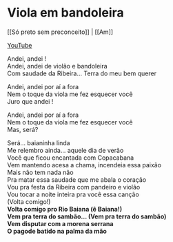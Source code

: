 # Viola em bandoleira
[[Só preto sem preconceito]] | [[Am]]  

[YouTube](https://youtu.be/2ihoh6Bef8I)

Andei, andei !  
Andei, andei de violão e bandoleira  
Com saudade da Ribeira… Terra do meu bem querer  

Andei, andei por aí a fora  
Nem o toque da viola me fez esquecer você  
Juro que andei !  

Andei, andei por aí a fora  
Nem o toque da viola me fez esquecer você  
Mas, será?  

Será… baianinha linda  
Me relembro ainda... aquele dia de verão  
Você que ficou encantada com Copacabana  
Vem mantendo acesa a chama, incendeia essa paixão  
Mais não tem nada não  
Pra matar essa saudade que me abala o coração  
Vou pra festa da Ribeira com pandeiro e violão  
Vou tocar a noite inteira pra você essa canção  
(Volta comigo!)  
**Volta comigo pro Rio Baiana (ê Baiana!)  
Vem pra terra do sambão… (Vem pra terra do sambão)  
Vem disputar com a morena serrana  
O pagode batido na palma da mão**  